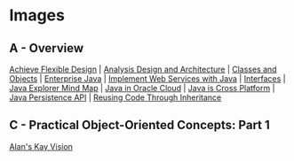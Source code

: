 # Images

## A - Overview

[Achieve Flexible Design](AchieveFlexibleDesign.jpg) | [Analysis Design and Architecture](AnalysisDesignAndArchitecture.jpg) | [Classes and Objects](ClassesAndObjects.jpg) | [Enterprise Java](EnterpriseJava.jpg) | [Implement Web Services with Java](ImplementWebServicesWithJava.jpg) | [Interfaces](Interfaces.jpg) | [Java Explorer Mind Map](JavaExplorerMindMap.png) | [Java in Oracle Cloud](JavaInOracleCloud.jpg) | [Java is Cross Platform](JavaIsCrossPlatform.jpg) | [Java Persistence API](JavaPersistenceAPI.jpg) | [Reusing Code Through Inheritance](ReusingCodeThroughInheritance.jpg)

## C - Practical Object-Oriented Concepts: Part 1

[Alan's Kay Vision](AlanKayVision.jpg)
